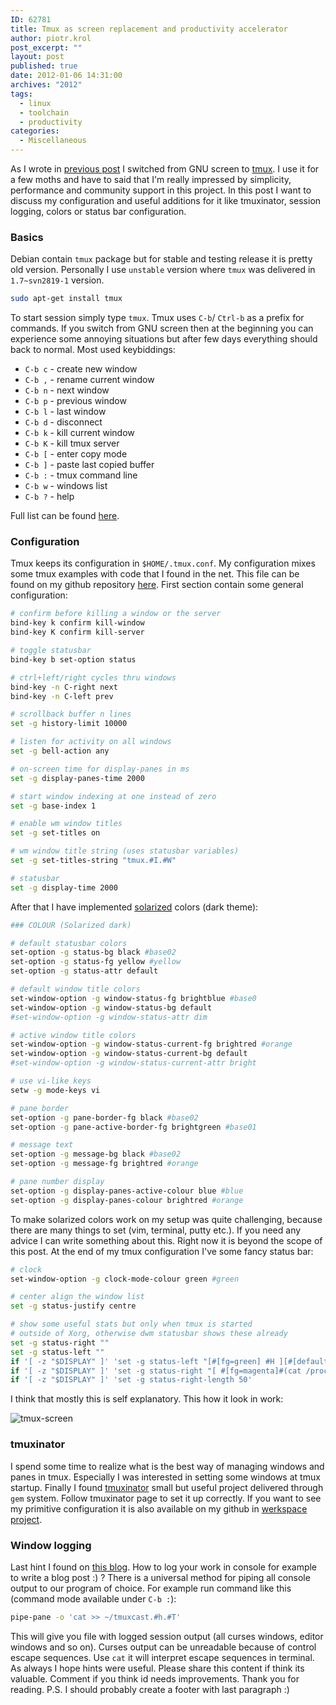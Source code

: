 ```yaml
---
ID: 62781
title: Tmux as screen replacement and productivity accelerator
author: piotr.krol
post_excerpt: ""
layout: post
published: true
date: 2012-01-06 14:31:00
archives: "2012"
tags:
  - linux
  - toolchain
  - productivity
categories:
  - Miscellaneous
---
```


As I wrote in [previous post][1] I switched from GNU screen to [tmux][2]. I use
it for a few moths and have to said that I'm really impressed by simplicity,
performance and community support in this project. In this post I want to
discuss my configuration and useful additions for it like tmuxinator, session
logging, colors or status bar configuration.

### Basics

Debian contain `tmux` package but for stable and testing release it is pretty
old version. Personally I use `unstable` version where `tmux` was delivered in
`1.7~svn2819-1` version.

```bash
sudo apt-get install tmux
```

To start session simply type `tmux`. Tmux uses `C-b`/ `Ctrl-b` as a prefix for
commands. If you switch from GNU screen then at the beginning you can experience
some annoying situations but after few days everything should back to normal.
Most used keybiddings:

- `C-b c` - create new window
- `C-b ,` - rename current window
- `C-b n` - next window
- `C-b p` - previous window
- `C-b l` - last window
- `C-b d` - disconnect
- `C-b k` - kill current window
- `C-b K` - kill tmux server
- `C-b [` - enter copy mode
- `C-b ]` - paste last copied buffer
- `C-b :` - tmux command line
- `C-b w` - windows list
- `C-b ?` - help

Full list can be found [here][3].

### Configuration

Tmux keeps its configuration in `$HOME/.tmux.conf`. My configuration mixes some
tmux examples with code that I found in the net. This file can be found on my
github repository [here][4]. First section contain some general configuration:

```bash
# confirm before killing a window or the server
bind-key k confirm kill-window
bind-key K confirm kill-server

# toggle statusbar
bind-key b set-option status

# ctrl+left/right cycles thru windows
bind-key -n C-right next
bind-key -n C-left prev

# scrollback buffer n lines
set -g history-limit 10000

# listen for activity on all windows
set -g bell-action any

# on-screen time for display-panes in ms
set -g display-panes-time 2000

# start window indexing at one instead of zero
set -g base-index 1

# enable wm window titles
set -g set-titles on

# wm window title string (uses statusbar variables)
set -g set-titles-string "tmux.#I.#W"

# statusbar
set -g display-time 2000
```

After that I have implemented [solarized][5] colors (dark theme):

```bash
### COLOUR (Solarized dark)

# default statusbar colors
set-option -g status-bg black #base02
set-option -g status-fg yellow #yellow
set-option -g status-attr default

# default window title colors
set-window-option -g window-status-fg brightblue #base0
set-window-option -g window-status-bg default
#set-window-option -g window-status-attr dim

# active window title colors
set-window-option -g window-status-current-fg brightred #orange
set-window-option -g window-status-current-bg default
#set-window-option -g window-status-current-attr bright

# use vi-like keys
setw -g mode-keys vi

# pane border
set-option -g pane-border-fg black #base02
set-option -g pane-active-border-fg brightgreen #base01

# message text
set-option -g message-bg black #base02
set-option -g message-fg brightred #orange

# pane number display
set-option -g display-panes-active-colour blue #blue
set-option -g display-panes-colour brightred #orange
```

To make solarized colors work on my setup was quite challenging, because there
are many things to set (vim, terminal, putty etc.). If you need any advice I can
write something about this. Right now it is beyond the scope of this post. At
the end of my tmux configuration I've some fancy status bar:

```bash
# clock
set-window-option -g clock-mode-colour green #green

# center align the window list
set -g status-justify centre

# show some useful stats but only when tmux is started
# outside of Xorg, otherwise dwm statusbar shows these already
set -g status-right ""
set -g status-left ""
if '[ -z "$DISPLAY" ]' 'set -g status-left "[#[fg=green] #H ][#[default]]"'
if '[ -z "$DISPLAY" ]' 'set -g status-right "[ #[fg=magenta]#(cat /proc/loadavg | cut -d " " -f 1,2,3)#[default] ][ #[fg=cyan,bright]%a %Y-%m-%d %H:%M #[default]]"'
if '[ -z "$DISPLAY" ]' 'set -g status-right-length 50'
```

I think that mostly this is self explanatory. This how it look in work:

![tmux-screen][6]

### tmuxinator

I spend some time to realize what is the best way of managing windows and panes
in tmux. Especially I was interested in setting some windows at tmux startup.
Finally I found [tmuxinator][7] small but useful project delivered through `gem`
system. Follow tmuxinator page to set it up correctly. If you want to see my
primitive configuration it is also available on my github in
[werkspace project][4].

### Window logging

Last hint I found on [this blog][8]. How to log your work in console for example
to write a blog post :) ? There is a universal method for piping all console
output to our program of choice. For example run command like this (command mode
available under `C-b :`):

```bash
pipe-pane -o 'cat >> ~/tmuxcast.#h.#T'
```

This will give you file with logged session output (all curses windows, editor
windows and so on). Curses output can be unreadable because of control escape
sequences. Use `cat` it will interpret escape sequences in terminal. As always I
hope hints were useful. Please share this content if think its valuable. Comment
if you think id needs improvements. Thank you for reading. P.S. I should
probably create a footer with last paragraph :)

[1]: /2013/03/19/debian-switching-to-unstable
[2]: http://tmux.sourceforge.net
[3]: https://web.archive.org/web/20230314201125/https://man.openbsd.org/tmux.1
[4]: https://github.com/pietrushnic/workspace/blob/master/dotfiles/tmux.conf
[5]: http://ethanschoonover.com/solarized
[6]: /img/tmux-screen.png
[7]: https://github.com/aziz/tmuxinator
[8]: https://web.archive.org/web/20140626022137/http://0xfeedface.org/blog/lattera/2012-03-19/using-tmux-screencasting-tool
